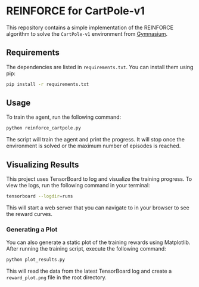 # REINFORCE for CartPole-v1

This repository contains a simple implementation of the REINFORCE algorithm to solve the `CartPole-v1` environment from [Gymnasium](https://gymnasium.farama.org/).

## Requirements

The dependencies are listed in `requirements.txt`. You can install them using pip:

```bash
pip install -r requirements.txt
```

## Usage

To train the agent, run the following command:

```bash
python reinforce_cartpole.py
```

The script will train the agent and print the progress. It will stop once the environment is solved or the maximum number of episodes is reached.

## Visualizing Results

This project uses TensorBoard to log and visualize the training progress. To view the logs, run the following command in your terminal:

```bash
tensorboard --logdir=runs
```

This will start a web server that you can navigate to in your browser to see the reward curves.

### Generating a Plot

You can also generate a static plot of the training rewards using Matplotlib. After running the training script, execute the following command:

```bash
python plot_results.py
```

This will read the data from the latest TensorBoard log and create a `reward_plot.png` file in the root directory.
